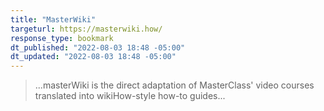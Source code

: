 ```yaml
---
title: "MasterWiki"
targeturl: https://masterwiki.how/
response_type: bookmark
dt_published: "2022-08-03 18:48 -05:00"
dt_updated: "2022-08-03 18:48 -05:00"
---
```


> ...masterWiki is the direct adaptation of MasterClass' video courses translated into wikiHow-style how-to guides...